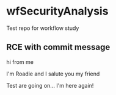 # wfSecurityAnalysis
Test repo for workflow study

## RCE with commit message 


hi from me


I'm Roadie and I salute you my friend

Test are going on...
I'm here again!

